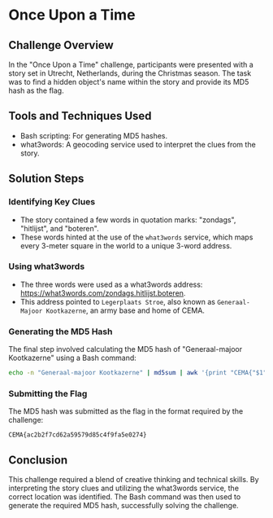 # Once Upon a Time

## Challenge Overview

In the "Once Upon a Time" challenge, participants were presented with a story set in Utrecht, Netherlands, during the Christmas season. The task was to find a hidden object's name within the story and provide its MD5 hash as the flag.

## Tools and Techniques Used

- Bash scripting: For generating MD5 hashes.
- what3words: A geocoding service used to interpret the clues from the story.

## Solution Steps

### Identifying Key Clues

- The story contained a few words in quotation marks: "zondags", "hitlijst", and "boteren".
- These words hinted at the use of the `what3words` service, which maps every 3-meter square in the world to a unique 3-word address.

### Using what3words

- The three words were used as a what3words address: <https://what3words.com/zondags.hitlijst.boteren>.
- This address pointed to `Legerplaats Stroe`, also known as `Generaal-Majoor Kootkazerne`, an army base and home of CEMA.

### Generating the MD5 Hash

The final step involved calculating the MD5 hash of "Generaal-majoor Kootkazerne" using a Bash command:

```bash
echo -n "Generaal-majoor Kootkazerne" | md5sum | awk '{print "CEMA{"$1"}"}'
```

### Submitting the Flag

The MD5 hash was submitted as the flag in the format required by the challenge:

`CEMA{ac2b2f7cd62a59579d85c4f9fa5e0274}`

## Conclusion

This challenge required a blend of creative thinking and technical skills. By interpreting the story clues and utilizing the what3words service, the correct location was identified. The Bash command was then used to generate the required MD5 hash, successfully solving the challenge.
